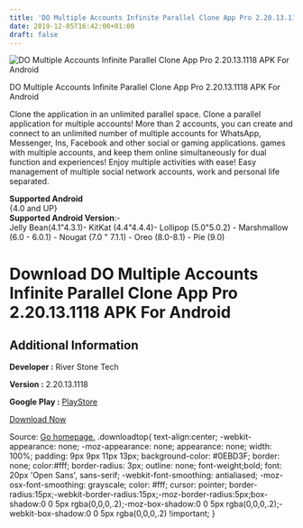 ```yaml
---
title: 'DO Multiple Accounts Infinite Parallel Clone App Pro 2.20.13.1118 APK For Android'
date: 2019-12-05T16:42:00+01:00
draft: false
---
```


![DO Multiple Accounts Infinite Parallel Clone App Pro 2.20.13.1118 APK For Android](https://i2.wp.com/apkhome.net/wp-content/uploads/2019/12/DO-Multiple-Accounts-Infinite-Parallel-Clone-App-Pro-2.20.13.1118.png "DO Multiple Accounts Infinite Parallel Clone App Pro 2.20.13.1118 APK For Android")

  

DO Multiple Accounts Infinite Parallel Clone App Pro 2.20.13.1118 APK For Android

Clone the application in an unlimited parallel space. Clone a parallel application for multiple accounts! More than 2 accounts, you can create and connect to an unlimited number of multiple accounts for WhatsApp, Messenger, Ins, Facebook and other social or gaming applications. games with multiple accounts, and keep them online simultaneously for dual function and experiences! Enjoy multiple activities with ease! Easy management of multiple social network accounts, work and personal life separated.

**Supported Android**  
{4.0 and UP}  
**Supported Android Version**:-  
Jelly Bean(4.1"4.3.1)- KitKat (4.4"4.4.4)- Lollipop (5.0"5.0.2) - Marshmallow (6.0 - 6.0.1) - Nougat (7.0 " 7.1.1) - Oreo (8.0-8.1) - Pie (9.0)

Download DO Multiple Accounts Infinite Parallel Clone App Pro 2.20.13.1118 APK For Android
==========================================================================================

Additional Information
----------------------

**Developer :** River Stone Tech

**Version :** 2.20.13.1118

**Google Play :** [PlayStore](https://play.google.com/store/apps/details?id=do.multiple.cloner&hl=en)

  

[Download Now](https://store4app.co/post/do-multiple-accounts-infinite-parallel-clone-app-pro-2-20-13-1118-apk-for-android_1575558193)

  
Source: [Go homepage.](https://store4app.co/post/do-multiple-accounts-infinite-parallel-clone-app-pro-2-20-13-1118-apk-for-android_1575558193) .downloadtop{ text-align:center; -webkit-appearance: none; -moz-appearance: none; appearance: none; width: 100%; padding: 9px 9px 11px 13px; background-color: #0EBD3F; border: none; color:#fff; border-radius: 3px; outline: none; font-weight;bold; font: 20px 'Open Sans', sans-serif; -webkit-font-smoothing: antialiased; -moz-osx-font-smoothing: grayscale; color: #fff; cursor: pointer; border-radius:15px;-webkit-border-radius:15px;-moz-border-radius:5px;box-shadow:0 0 5px rgba(0,0,0,.2);-moz-box-shadow:0 0 5px rgba(0,0,0,.2);-webkit-box-shadow:0 0 5px rgba(0,0,0,.2) !important; }